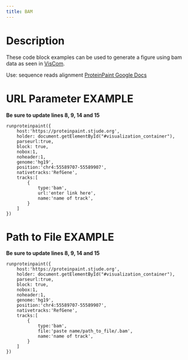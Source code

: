 ```yaml
---
title: BAM
---
```

# Description
These code block examples can be used to generate a figure using bam data as seen in [VisCom](https://viz.stjude.cloud/st-jude-cloud-demo/visualization/genomepaint-bam-track-example-beta~29).

Use: sequence reads alignment
[ProteinPaint Google Docs](https://docs.google.com/presentation/d/1oGI72Vooc25oAKir4DmarNDjDmUcigQk65FU8niSE_k/edit#slide=id.g8398dfdab9_0_0)


# URL Parameter EXAMPLE

**Be sure to update lines 8, 9, 14 and 15**
```JS
runproteinpaint({   
	host:'https://proteinpaint.stjude.org',
	holder: document.getElementById("#visualization_container"),
	parseurl:true,
	block: true,
	nobox:1,
	noheader:1,
	genome:'hg19',
	position:'chr4:55589707-55589907',
	nativetracks:'RefGene',
	tracks:[   
		{
			type:'bam',
			url:'enter link here',
			name:'name of track',
		}
	]
})
```

# Path to File EXAMPLE

**Be sure to update lines 8, 9, 14 and 15**
```JS
runproteinpaint({   
	host:'https://proteinpaint.stjude.org',
	holder: document.getElementById("#visualization_container"),
	parseurl:true,
	block: true,
	nobox:1,
	noheader:1,
	genome:'hg19',
	position:'chr4:55589707-55589907',
	nativetracks:'RefGene',
	tracks:[   
		{
			type:'bam',
			file:'paste name/path_to_file/.bam',
			name:'name of track',
		}
	]
})
```